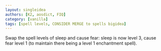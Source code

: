 ```yaml
---
layout: singleidea
authors: [K2, aosdict, FIQ]
category: [vanilla]
tags: [spell levels, CONSIDER MERGE to spells bigidea]
---
```

Swap the spell levels of sleep and cause fear: sleep is now level 3, cause fear level 1 (to maintain there being a level 1 enchantment spell).
